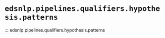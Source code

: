 # `edsnlp.pipelines.qualifiers.hypothesis.patterns`

::: edsnlp.pipelines.qualifiers.hypothesis.patterns
